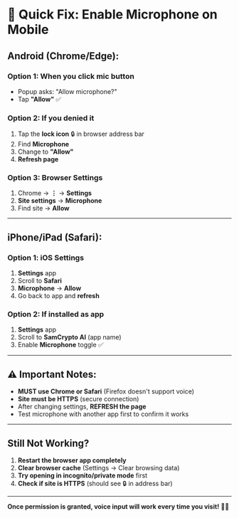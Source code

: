 # 🎤 Quick Fix: Enable Microphone on Mobile

## Android (Chrome/Edge):

### Option 1: When you click mic button
- Popup asks: "Allow microphone?"
- Tap **"Allow"** ✅

### Option 2: If you denied it
1. Tap the **lock icon** 🔒 in browser address bar
2. Find **Microphone**
3. Change to **"Allow"**
4. **Refresh page**

### Option 3: Browser Settings
1. Chrome → **⋮** → **Settings**
2. **Site settings** → **Microphone**
3. Find site → **Allow**

---

## iPhone/iPad (Safari):

### Option 1: iOS Settings
1. **Settings** app
2. Scroll to **Safari**
3. **Microphone** → **Allow**
4. Go back to app and **refresh**

### Option 2: If installed as app
1. **Settings** app
2. Scroll to **SamCrypto AI** (app name)
3. Enable **Microphone** toggle ✅

---

## ⚠️ Important Notes:

- **MUST use Chrome or Safari** (Firefox doesn't support voice)
- **Site must be HTTPS** (secure connection)
- After changing settings, **REFRESH the page**
- Test microphone with another app first to confirm it works

---

## Still Not Working?

1. **Restart the browser app completely**
2. **Clear browser cache** (Settings → Clear browsing data)
3. **Try opening in incognito/private mode** first
4. **Check if site is HTTPS** (should see 🔒 in address bar)

---

**Once permission is granted, voice input will work every time you visit!** 🎤✅
